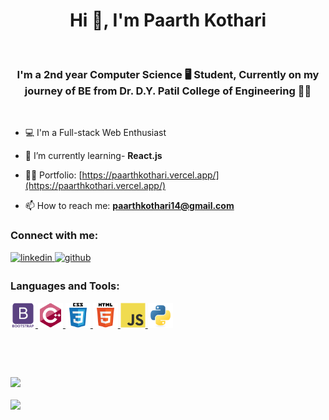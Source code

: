 <h1 align="center">Hi 👋, I'm Paarth Kothari</h1><br />
<h3 align="center">I'm a 2nd year Computer Science 🖥️ Student, Currently on my journey of BE from Dr. D.Y. Patil College of Engineering 👨‍🎓</h3><br />
<!-- <h3 align="center">I'm a Full-stack Web Enthusiast 👨‍💻</h3> -->

<!-- <p align="left"> <img src="https://komarev.com/ghpvc/?username=paarth14&label=Profile%20views&color=0e75b6&style=flat" alt="paarth14" /> </p> -->

- 💻 I'm a Full-stack Web Enthusiast

- 🌱 I’m currently learning- **React.js**

- 👨‍💻 Portfolio: [https://paarthkothari.vercel.app/](https://paarthkothari.vercel.app/)

- 📫 How to reach me: **paarthkothari14@gmail.com**

<h3 align="left">Connect with me:</h3>
<div align="left">
 <a href="https://www.linkedin.com/in/paarth-kothari-10567619a/" target="_blank">
<img src=https://img.shields.io/badge/linkedin-%231E77B5.svg?&style=for-the-badge&logo=linkedin&logoColor=white alt=linkedin style="margin-bottom: 5px;" />
</a>
<a href="https://github.com/paarth14" target="_blank">
<img src=https://img.shields.io/badge/github-%2324292e.svg?&style=for-the-badge&logo=github&logoColor=white alt=github style="margin-bottom: 5px;" />
</a>
<!-- <a href="https://www.hackerrank.com/Paarth14" target="_blank">
<img src="https://img.shields.io/badge/-Hackerrank-brightgreen style="max-width:100%;height: 26px;"/>
</a>  -->
</div>

<h3 align="left">Languages and Tools:</h3>
<p align="left"> <a href="https://getbootstrap.com" target="_blank"> <img src="https://raw.githubusercontent.com/devicons/devicon/master/icons/bootstrap/bootstrap-plain-wordmark.svg" alt="bootstrap" width="40" height="40"/> </a> <a href="https://www.w3schools.com/cpp/" target="_blank"> <img src="https://raw.githubusercontent.com/devicons/devicon/master/icons/cplusplus/cplusplus-original.svg" alt="cplusplus" width="40" height="40"/> </a> <a href="https://www.w3schools.com/css/" target="_blank"> <img src="https://raw.githubusercontent.com/devicons/devicon/master/icons/css3/css3-original-wordmark.svg" alt="css3" width="40" height="40"/> </a> <a href="https://www.w3.org/html/" target="_blank"> <img src="https://raw.githubusercontent.com/devicons/devicon/master/icons/html5/html5-original-wordmark.svg" alt="html5" width="40" height="40"/> </a> <a href="https://developer.mozilla.org/en-US/docs/Web/JavaScript" target="_blank"> <img src="https://raw.githubusercontent.com/devicons/devicon/master/icons/javascript/javascript-original.svg" alt="javascript" width="40" height="40"/> </a> <a href="https://www.python.org" target="_blank"> <img src="https://raw.githubusercontent.com/devicons/devicon/master/icons/python/python-original.svg" alt="python" width="40" height="40"/> </a> </p>

<br />

<!-- <p><img align="left" src="https://github-readme-stats.vercel.app/api/top-langs?username=paarth14&show_icons=true&locale=en&layout=compact" alt="paarth14" style="max-width:100%;margin: 25px;"/></p>

<br /> -->

<!-- |<img src="https://github-readme-stats.vercel.app/api/top-langs?username=paarth14&show_icons=true&locale=en&layout=compact"/>|<img src="https://github-readme-stats.vercel.app/api?username=paarth14&show_icons=true&locale=en"/>|<img src="https://github-readme-streak-stats.herokuapp.com/?user=paarth14&"/>|
|---|---|---| -->

<p > <img src="https://github-readme-stats.vercel.app/api?username=paarth14&show_icons=true&theme=gotham" alt="" />
  <p ><img height=175  src="https://github-readme-stats.vercel.app/api/top-langs?username=paarth14&show_&hide=c%23icons=true,powershell,java&title_color=2aa889&text_color=99d1ce&icon_color=2bbc8a&bg_color=0c1014&langs_count=8&layout=compact" />
	  <br>
	  <br>
	  <img src="https://github-readme-streak-stats.herokuapp.com/?user=paarth14&"/>

<!-- <p>&nbsp;<img align="center" src="https://github-readme-stats.vercel.app/api?username=paarth14&show_icons=true&locale=en" alt="paarth14" /></p><br />

<p><img align="center" src="https://github-readme-streak-stats.herokuapp.com/?user=paarth14&" alt="paarth14" /></p> -->
